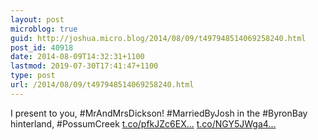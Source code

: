 ```yaml
---
layout: post
microblog: true
guid: http://joshua.micro.blog/2014/08/09/t497948514069258240.html
post_id: 40918
date: 2014-08-09T14:32:31+1100
lastmod: 2019-07-30T17:41:47+1100
type: post
url: /2014/08/09/t497948514069258240.html
---
```

I present to you, #MrAndMrsDickson! #MarriedByJosh in the #ByronBay hinterland, #PossumCreek [t.co/pfkJZc6EX...](http://t.co/pfkJZc6EX3) [t.co/NGY5JWga4...](http://t.co/NGY5JWga4Z)
